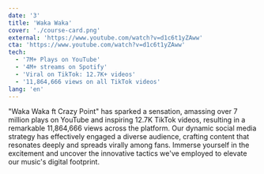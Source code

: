 ```yaml
---
date: '3'
title: 'Waka Waka'
cover: './course-card.png'
external: 'https://www.youtube.com/watch?v=d1c6t1yZAww'
cta: 'https://www.youtube.com/watch?v=d1c6t1yZAww'
tech:
  - '7M+ Plays on YouTube'
  - '4M+ streams on Spotify'
  - 'Viral on TikTok: 12.7K+ videos'
  - '11,864,666 views on all TikTok videos'
lang: 'en'
---
```


"Waka Waka ft Crazy Point" has sparked a sensation, amassing over 7 million plays on YouTube and inspiring 12.7K TikTok videos, resulting in a remarkable 11,864,666 views across the platform. Our dynamic social media strategy has effectively engaged a diverse audience, crafting content that resonates deeply and spreads virally among fans. Immerse yourself in the excitement and uncover the innovative tactics we've employed to elevate our music's digital footprint.

